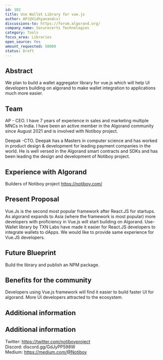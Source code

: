 ```yaml
---
id: 102
title: Use Wallet Library for vue.js 
author: AP(@Vidhyanandcs) 
discussions-to: https://forum.algorand.org/
company_name: Securecerts Technologies
category: Tools
focus_area: Libraries
open_source: Yes
amount_requested: 50000
status: Draft
---
```


## Abstract
We plan to build a wallet aggregator library for vue.js which will help UI developers building on algorand to make wallet integration to applications much more easier.

## Team
AP - CEO. I have 7 years of experience in sales and marketing  multiple MNCs in India. I have been an active member in the Algorand community since August 2021 and is involved with Notiboy project.

Deepak -CTO. Deepak has a Masters in computer science and has worked in product design & development for leading payment companies in the world. He is well versed in the Algorand smart contracts and SDKs and has been leading the design and development of Notiboy project.

## Experience with Algorand
Builders of Notiboy project
https://notiboy.com/

## Present Proposal
Vue.Js is the second most popular framework after React.JS for startups. As algorand expands to Asia (where the framework is most popular) more developers 
with proficiency in Vue.js will start building on Algorand. Use-Wallet library by TXN Labs have made it easier for React.JS developers
to integrate wallets to dApps. We would like to provide same experience for Vue.JS developers.

## Future Blueprint
Build the library and publish an NPM package.

## Benefits for the community
Developers using Vue.js framework will find it easier to build faster UI for algorand. More UI developers attracted to the ecosystem.

## Additional information
## Additional information
Twitter: https://twitter.com/notiboyproject <br>
Discord: discord.gg/GdJyPP598W <br>
Medium: https://medium.com/@Notiboy
